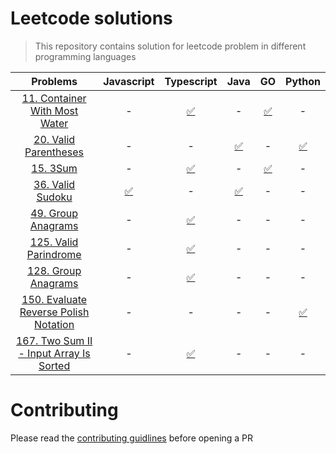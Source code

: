 # Leetcode solutions

> This repository contains solution for leetcode problem in different programming languages

|                                                **Problems**                                                |                                     **Javascript**                                     |                                               **Typescript**                                               |                                            **Java**                                             |                                               **GO**                                                |                                                   **Python**                                                    |
| :--------------------------------------------------------------------------------------------------------: | :------------------------------------------------------------------------------------: | :--------------------------------------------------------------------------------------------------------: | :---------------------------------------------------------------------------------------------: | :-------------------------------------------------------------------------------------------------: | :-------------------------------------------------------------------------------------------------------------: |
|         [11. Container With Most Water](https://leetcode.com/problems/container-with-most-water/)          |                                           -                                            |               [✅](https://github.com/bytesbanana/leetcode/blob/main/15.3sum/ts/solution.ts)               |                                                -                                                | [✅](https://github.com/bytesbanana/leetcode/blob/main/11.container-with-most-water/go/solution.go) |                                                        -                                                        |
|                 [20. Valid Parentheses](https://leetcode.com/problems/valid-parentheses/)                  |                                           -                                            |                                                     -                                                      | [✅](https://github.com/bytesbanana/leetcode/blob/main/20.valid-parentheses/java/Solution.java) |                                                  -                                                  |         [✅](https://github.com/bytesbanana/leetcode/blob/main/20.valid-parentheses/python/solution.py)         |
|                               [15. 3Sum](https://leetcode.com/problems/3sum)                               |                                           -                                            |               [✅](https://github.com/bytesbanana/leetcode/blob/main/15.3sum/ts/solution.ts)               |                                                -                                                |           [✅](https://github.com/bytesbanana/leetcode/blob/main/15.3sum/go/solution.go)            |                                                        -                                                        |
|                      [36. Valid Sudoku](https://leetcode.com/problems/valid-sudoku/)                       | [✅](https://github.com/bytesbanana/leetcode/blob/main/36.valid-sudoku/js/solution.js) |                                                     -                                                      |   [✅](https://github.com/bytesbanana/leetcode/blob/main/36.valid-sudoku/java/Solution.java)    |                                                  -                                                  |                                                        -                                                        |
|                    [49. Group Anagrams](https://leetcode.com/problems/group-anagrams/)                     |                                           -                                            |          [✅](https://github.com/bytesbanana/leetcode/blob/main/49.group-anagrams/ts/solution.ts)          |                                                -                                                |                                                  -                                                  |                                                        -                                                        |
|                  [125. Valid Parindrome](https://leetcode.com/problems/valid-palindrome/)                  |                                           -                                            |        [✅](https://github.com/bytesbanana/leetcode/blob/main/125.valid-palindrome/ts/solution.ts)         |                                                -                                                |                                                  -                                                  |                                                        -                                                        |
|             [128. Group Anagrams](https://leetcode.com/problems/longest-consecutive-sequence/)             |                                           -                                            |  [✅](https://github.com/bytesbanana/leetcode/blob/main/128.longest-consecutive-sequence/ts/solution.ts)   |                                                -                                                |                                                  -                                                  |                                                        -                                                        |
|  [150. Evaluate Reverse Polish Notation](https://leetcode.com/problems/evaluate-reverse-polish-notation/)  |                                           -                                            |                                                     -                                                      |                                                -                                                |                                                  -                                                  | [✅](https://github.com/bytesbanana/leetcode/blob/main/150.evaluate-reverse-polish-notation/python/solution.ts) |
| [167. Two Sum II - Input Array Is Sorted](https://leetcode.com/problems/two-sum-ii-input-array-is-sorted/) |                                           -                                            | [✅](https://github.com/bytesbanana/leetcode/blob/main/167.two-sum-2-input-array-is-sorted/ts/solution.ts) |                                                -                                                |                                                  -                                                  |                                                        -                                                        |

# Contributing

Please read the [contributing guidlines](https://github.com/bytesbanana/leetcode/blob/main/CONTRIBUTING.md) before opening a PR
